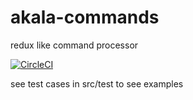 # akala-commands
redux like command processor

[![CircleCI](https://circleci.com/gh/npenin/akala-commands.svg?style=svg)](https://circleci.com/gh/npenin/akala-commands)

see test cases in src/test to see examples
